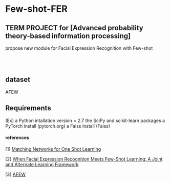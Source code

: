 # Few-shot-FER


## TERM PROJECT for  [Advanced probability theory-based information processing]


propose new module for Facial Expression Recognition with Few-shot 

<br>
<br>

## dataset 
AFEW

## Requirements
(Ex)
a Python intallation version = 2.7
the SciPy and scikit-learn packages
a PyTorch install (pytorch.org)
a Faiss install (Faiss)


#### references

[1] [Matching Networks for One Shot Learning](https://arxiv.org/pdf/1606.04080.pdf)

[2] [When Facial Expression Recognition Meets Few-Shot Learning: A Joint and Alternate Learning Framework](https://arxiv.org/pdf/2201.06781.pdf)

[3] [AFEW](https://citeseerx.ist.psu.edu/viewdoc/download?doi=10.1.1.654.4012&rep=rep1&type=pdf)
